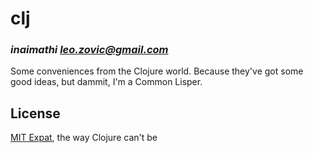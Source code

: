 # clj
### _inaimathi <leo.zovic@gmail.com>_

Some conveniences from the Clojure world. Because they've got some good ideas, but dammit, I'm a Common Lisper.

## License

[MIT Expat](https://www.debian.org/legal/licenses/mit), the way Clojure can't be
